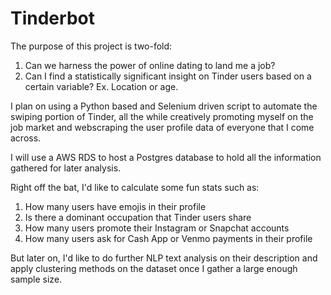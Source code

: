 # Tinderbot

The purpose of this project is two-fold:

1. Can we harness the power of online dating to land me a job?
2. Can I find a statistically significant insight on Tinder users based on a certain variable? Ex. Location or age.

I plan on using a Python based and Selenium driven script to automate the swiping portion of Tinder, all the while creatively promoting myself on the job market and webscraping the user profile data of everyone that I come across.

I will use a AWS RDS to host a Postgres database to hold all the information gathered for later analysis.

Right off the bat, I'd like to calculate some fun stats such as:
1. How many users have emojis in their profile
2. Is there a dominant occupation that Tinder users share
3. How many users promote their Instagram or Snapchat accounts
4. How many users ask for Cash App or Venmo payments in their profile

But later on, I'd like to do further NLP text analysis on their description and apply clustering methods on the dataset once I gather a large enough sample size.

